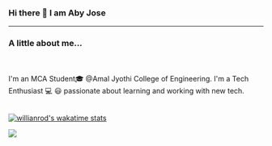 ### Hi there 👋 I am Aby Jose
<hr>

<h3>A little about me...</h3> 
<br>
<br>
I'm an MCA Student🎓 @Amal Jyothi College of Engineering. I'm a Tech Enthusiast 💻 😃 passionate about learning and working with new tech.
<br>
<br>

[![willianrod's wakatime stats](https://github-readme-stats.vercel.app/api/wakatime?username=Abyj269)](https://github.com/anuraghazra/github-readme-stats)

![](https://komarev.com/ghpvc/?username=your-Abyj269&color=dc143c)

<!--
**Abyj269/Abyj269** is a ✨ _special_ ✨ repository because its `README.md` (this file) appears on your GitHub profile.

Here are some ideas to get you started:

- 🔭 I’m currently working on ...

- 👯 I’m looking to collaborate on ...
- 🤔 I’m looking for help with ...
- 💬 Ask me about ...
- 📫 How to reach me: ...
- 😄 Pronouns: ...
- ⚡ Fun fact: ...
-->
